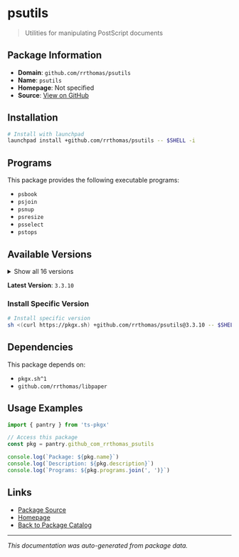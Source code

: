 # psutils

> Utilities for manipulating PostScript documents

## Package Information

- **Domain**: `github.com/rrthomas/psutils`
- **Name**: `psutils`
- **Homepage**: Not specified
- **Source**: [View on GitHub](https://github.com/pkgxdev/pantry/tree/main/projects/github.com/rrthomas/psutils/package.yml)

## Installation

```bash
# Install with launchpad
launchpad install +github.com/rrthomas/psutils -- $SHELL -i
```

## Programs

This package provides the following executable programs:

- `psbook`
- `psjoin`
- `psnup`
- `psresize`
- `psselect`
- `pstops`

## Available Versions

<details>
<summary>Show all 16 versions</summary>

- `3.3.10`, `3.3.9`, `3.3.8`, `3.3.7`, `3.3.6`
- `3.3.5`, `3.3.4`, `3.3.3`, `3.3.2`, `3.3.1`
- `3.3.0`, `3.2.0`, `3.1.2`, `3.1.1`, `3.1.0`
- `3.0.9`

</details>

**Latest Version**: `3.3.10`

### Install Specific Version

```bash
# Install specific version
sh <(curl https://pkgx.sh) +github.com/rrthomas/psutils@3.3.10 -- $SHELL -i
```

## Dependencies

This package depends on:

- `pkgx.sh^1`
- `github.com/rrthomas/libpaper`

## Usage Examples

```typescript
import { pantry } from 'ts-pkgx'

// Access this package
const pkg = pantry.github_com_rrthomas_psutils

console.log(`Package: ${pkg.name}`)
console.log(`Description: ${pkg.description}`)
console.log(`Programs: ${pkg.programs.join(', ')}`)
```

## Links

- [Package Source](https://github.com/pkgxdev/pantry/tree/main/projects/github.com/rrthomas/psutils/package.yml)
- [Homepage](#)
- [Back to Package Catalog](../package-catalog.md)

---

*This documentation was auto-generated from package data.*
